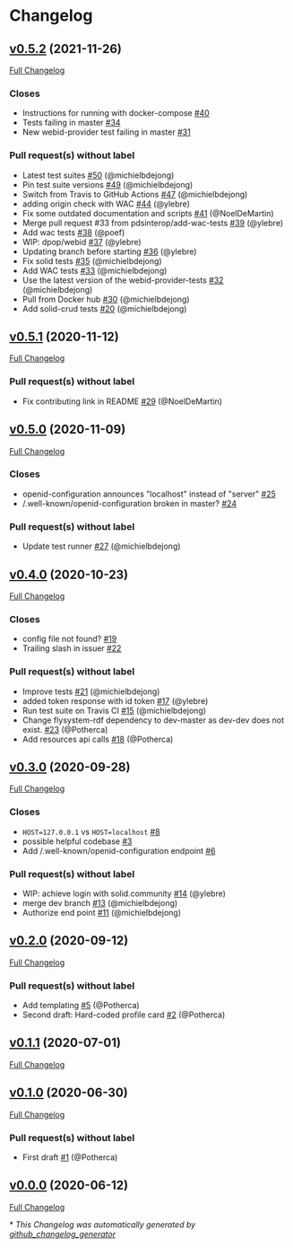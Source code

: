 # Changelog

## [v0.5.2](https://github.com/pdsinterop/php-solid-server/tree/v0.5.2) (2021-11-26)

[Full Changelog](https://github.com/pdsinterop/php-solid-server/compare/v0.5.1...v0.5.2)

### Closes

- Instructions for running with docker-compose [\#40](https://github.com/pdsinterop/php-solid-server/issues/40)
- Tests failing in master [\#34](https://github.com/pdsinterop/php-solid-server/issues/34)
- New webid-provider test failing in master [\#31](https://github.com/pdsinterop/php-solid-server/issues/31)

### Pull request(s) without label

- Latest test suites [\#50](https://github.com/pdsinterop/php-solid-server/pull/50) (@michielbdejong)
- Pin test suite versions [\#49](https://github.com/pdsinterop/php-solid-server/pull/49) (@michielbdejong)
- Switch from Travis to GitHub Actions [\#47](https://github.com/pdsinterop/php-solid-server/pull/47) (@michielbdejong)
- adding origin check with WAC [\#44](https://github.com/pdsinterop/php-solid-server/pull/44) (@ylebre)
- Fix some outdated documentation and scripts [\#41](https://github.com/pdsinterop/php-solid-server/pull/41) (@NoelDeMartin)
- Merge pull request \#33 from pdsinterop/add-wac-tests [\#39](https://github.com/pdsinterop/php-solid-server/pull/39) (@ylebre)
- Add wac tests [\#38](https://github.com/pdsinterop/php-solid-server/pull/38) (@poef)
- WIP: dpop/webid [\#37](https://github.com/pdsinterop/php-solid-server/pull/37) (@ylebre)
- Updating branch before starting [\#36](https://github.com/pdsinterop/php-solid-server/pull/36) (@ylebre)
- Fix solid tests [\#35](https://github.com/pdsinterop/php-solid-server/pull/35) (@michielbdejong)
- Add WAC tests [\#33](https://github.com/pdsinterop/php-solid-server/pull/33) (@michielbdejong)
- Use the latest version of the webid-provider-tests [\#32](https://github.com/pdsinterop/php-solid-server/pull/32) (@michielbdejong)
- Pull from Docker hub [\#30](https://github.com/pdsinterop/php-solid-server/pull/30) (@michielbdejong)
- Add solid-crud tests [\#20](https://github.com/pdsinterop/php-solid-server/pull/20) (@michielbdejong)

## [v0.5.1](https://github.com/pdsinterop/php-solid-server/tree/v0.5.1) (2020-11-12)

[Full Changelog](https://github.com/pdsinterop/php-solid-server/compare/v0.5.0...v0.5.1)

### Pull request(s) without label

- Fix contributing link in README [\#29](https://github.com/pdsinterop/php-solid-server/pull/29) (@NoelDeMartin)

## [v0.5.0](https://github.com/pdsinterop/php-solid-server/tree/v0.5.0) (2020-11-09)

[Full Changelog](https://github.com/pdsinterop/php-solid-server/compare/v0.4.0...v0.5.0)

### Closes

- openid-configuration announces "localhost" instead of "server" [\#25](https://github.com/pdsinterop/php-solid-server/issues/25)
- /.well-known/openid-configuration broken in master? [\#24](https://github.com/pdsinterop/php-solid-server/issues/24)

### Pull request(s) without label

- Update test runner [\#27](https://github.com/pdsinterop/php-solid-server/pull/27) (@michielbdejong)

## [v0.4.0](https://github.com/pdsinterop/php-solid-server/tree/v0.4.0) (2020-10-23)

[Full Changelog](https://github.com/pdsinterop/php-solid-server/compare/v0.3.0...v0.4.0)

### Closes

- config file not found? [\#19](https://github.com/pdsinterop/php-solid-server/issues/19)
- Trailing slash in issuer [\#22](https://github.com/pdsinterop/php-solid-server/issues/22)

### Pull request(s) without label

- Improve tests [\#21](https://github.com/pdsinterop/php-solid-server/pull/21) (@michielbdejong)
- added token response with id token [\#17](https://github.com/pdsinterop/php-solid-server/pull/17) (@ylebre)
- Run test suite on Travis CI [\#15](https://github.com/pdsinterop/php-solid-server/pull/15) (@michielbdejong)
- Change flysystem-rdf dependency to dev-master as dev-dev does not exist. [\#23](https://github.com/pdsinterop/php-solid-server/pull/23) (@Potherca)
- Add resources api calls [\#18](https://github.com/pdsinterop/php-solid-server/pull/18) (@Potherca)

## [v0.3.0](https://github.com/pdsinterop/php-solid-server/tree/v0.3.0) (2020-09-28)

[Full Changelog](https://github.com/pdsinterop/php-solid-server/compare/v0.2.0...v0.3.0)

### Closes

- `HOST=127.0.0.1` vs `HOST=localhost` [\#8](https://github.com/pdsinterop/php-solid-server/issues/8)
- possible helpful codebase [\#3](https://github.com/pdsinterop/php-solid-server/issues/3)
- Add /.well-known/openid-configuration endpoint [\#6](https://github.com/pdsinterop/php-solid-server/issues/6)

### Pull request(s) without label

- WIP: achieve login with solid.community [\#14](https://github.com/pdsinterop/php-solid-server/pull/14) (@ylebre)
- merge dev branch [\#13](https://github.com/pdsinterop/php-solid-server/pull/13) (@michielbdejong)
- Authorize end point [\#11](https://github.com/pdsinterop/php-solid-server/pull/11) (@michielbdejong)

## [v0.2.0](https://github.com/pdsinterop/php-solid-server/tree/v0.2.0) (2020-09-12)

[Full Changelog](https://github.com/pdsinterop/php-solid-server/compare/v0.1.1...v0.2.0)

### Pull request(s) without label

- Add templating [\#5](https://github.com/pdsinterop/php-solid-server/pull/5) (@Potherca)
- Second draft: Hard-coded profile card [\#2](https://github.com/pdsinterop/php-solid-server/pull/2) (@Potherca)

## [v0.1.1](https://github.com/pdsinterop/php-solid-server/tree/v0.1.1) (2020-07-01)

[Full Changelog](https://github.com/pdsinterop/php-solid-server/compare/v0.1.0...v0.1.1)

## [v0.1.0](https://github.com/pdsinterop/php-solid-server/tree/v0.1.0) (2020-06-30)

[Full Changelog](https://github.com/pdsinterop/php-solid-server/compare/v0.0.0...v0.1.0)

### Pull request(s) without label

- First draft [\#1](https://github.com/pdsinterop/php-solid-server/pull/1) (@Potherca)

## [v0.0.0](https://github.com/pdsinterop/php-solid-server/tree/v0.0.0) (2020-06-12)

[Full Changelog](https://github.com/pdsinterop/php-solid-server/compare/8e7c63f389ea45da60141cd1a4f59ff467046268...v0.0.0)



\* *This Changelog was automatically generated by [github_changelog_generator](https://github.com/github-changelog-generator/github-changelog-generator)*

